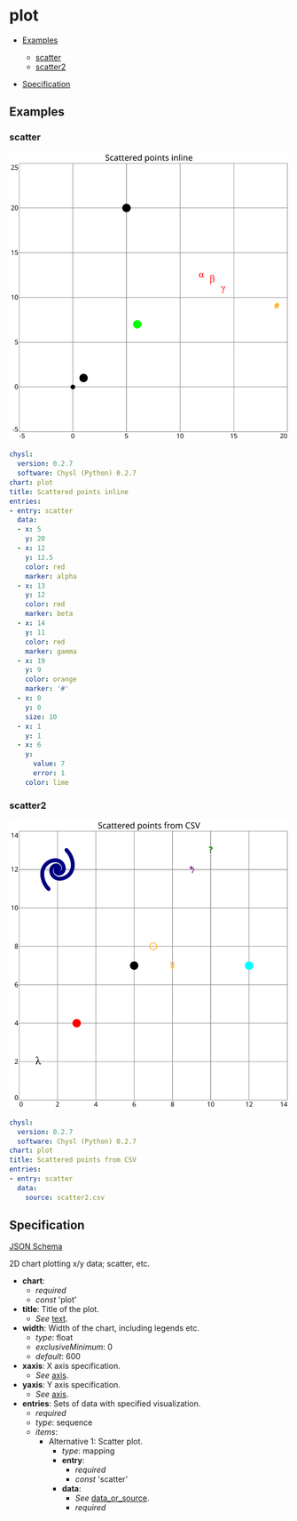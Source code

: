 # plot

- [Examples](#examples)
  - [scatter](#scatter)
  - [scatter2](#scatter2)

- [Specification](#specification)

## Examples

### scatter

![scatter SVG](scatter.svg)

```yaml
chysl:
  version: 0.2.7
  software: Chysl (Python) 0.2.7
chart: plot
title: Scattered points inline
entries:
- entry: scatter
  data:
  - x: 5
    y: 20
  - x: 12
    y: 12.5
    color: red
    marker: alpha
  - x: 13
    y: 12
    color: red
    marker: beta
  - x: 14
    y: 11
    color: red
    marker: gamma
  - x: 19
    y: 9
    color: orange
    marker: '#'
  - x: 0
    y: 0
    size: 10
  - x: 1
    y: 1
  - x: 6
    y:
      value: 7
      error: 1
    color: lime
```
### scatter2

![scatter2 SVG](scatter2.svg)

```yaml
chysl:
  version: 0.2.7
  software: Chysl (Python) 0.2.7
chart: plot
title: Scattered points from CSV
entries:
- entry: scatter
  data:
    source: scatter2.csv
```
## Specification

[JSON Schema](plot.md)

2D chart plotting x/y data; scatter, etc.

- **chart**:
  - *required*
  - *const* 'plot'
- **title**: Title of the plot.
  - *See* [text](schema_defs.md#text).
- **width**: Width of the chart, including legends etc.
  - *type*: float
  - *exclusiveMinimum*: 0
  - *default*: 600
- **xaxis**: X axis specification.
  - *See* [axis](schema_defs.md#axis).
- **yaxis**: Y axis specification.
  - *See* [axis](schema_defs.md#axis).
- **entries**: Sets of data with specified visualization.
  - *required*
  - *type*: sequence
  - *items*:
    - Alternative 1: Scatter plot.
      - *type*: mapping
      - **entry**:
        - *required*
        - *const* 'scatter'
      - **data**:
        - *See* [data_or_source](schema_defs.md#data_or_source).
        - *required*

